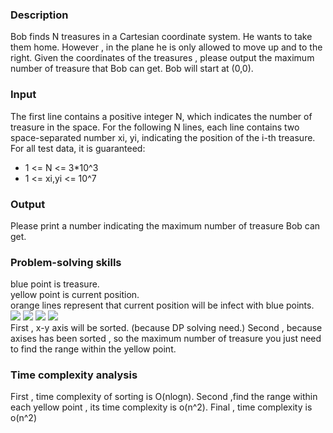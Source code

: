 <h3>Description</h3>
<p>
  Bob finds N treasures in a Cartesian coordinate system. He wants to take them home. However , in the plane he is only allowed
  to move up and to the right. Given the coordinates of the treasures , please output the maximum number of treasure that Bob can
  get. Bob will start at (0,0).
</p>
<h3>Input</h3>
<p>
  The first line contains a positive integer N, which indicates the number of treasure in the space.
  For the following N lines, each line contains two space-separated number xi, yi, 
  indicating the position of the i-th treasure.
  For all test data, it is guaranteed:
    <ul>
      <li>1 <= N <= 3*10^3</li>
      <li>1 <= xi,yi <= 10^7</li>
    </ul>
</p>
<h3>Output</h3>
<p>
  Please print a number indicating the maximum number of treasure Bob can get.
</p>
<h3>Problem-solving skills</h3>
<p>
  blue point is treasure.</br>
  yellow point is current position.</br>
  orange lines represent that current position will be infect with blue points. </br>
  <img src="https://user-images.githubusercontent.com/103729404/165036143-5b399aef-147d-4216-9d76-894ca2fdde5b.png"/>
  <img src="https://user-images.githubusercontent.com/103729404/165036157-7967692c-28ed-4db9-80ab-0a3e6d36df31.png"/>
  <img src="https://user-images.githubusercontent.com/103729404/165036167-6f4abec0-6036-45b9-b4f2-6f9687706833.png"/>
  <img src="https://user-images.githubusercontent.com/103729404/165038191-78dcad63-772a-47f1-878b-7c6a63fdf35c.png"/>
  </br>
  First , x-y axis will be sorted. (because DP solving need.)
  Second , because axises has been sorted , so the maximum number of treasure you just need to find the range within the yellow point.
</p>
<h3>Time complexity analysis</h3>
<p>
  First , time complexity of sorting is O(nlogn).
  Second ,find the range within each yellow point , its time complexity is o(n^2).
  Final , time complexity is o(n^2) 
</p>
